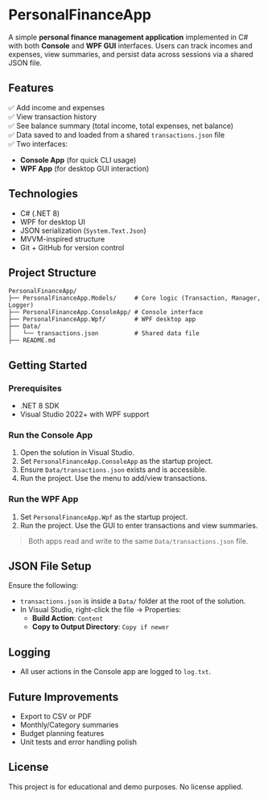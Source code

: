 # PersonalFinanceApp

A simple **personal finance management application** implemented in C# with both **Console** and **WPF GUI** interfaces. Users can track incomes and expenses, view summaries, and persist data across sessions via a shared JSON file.

## Features

✅ Add income and expenses  
✅ View transaction history  
✅ See balance summary (total income, total expenses, net balance)  
✅ Data saved to and loaded from a shared `transactions.json` file  
✅ Two interfaces:
- **Console App** (for quick CLI usage)
- **WPF App** (for desktop GUI interaction)

## Technologies

- C# (.NET 8)
- WPF for desktop UI
- JSON serialization (`System.Text.Json`)
- MVVM-inspired structure
- Git + GitHub for version control

## Project Structure

```
PersonalFinanceApp/
├── PersonalFinanceApp.Models/     # Core logic (Transaction, Manager, Logger)
├── PersonalFinanceApp.ConsoleApp/ # Console interface
├── PersonalFinanceApp.Wpf/        # WPF desktop app
├── Data/
│   └── transactions.json          # Shared data file
├── README.md
```

## Getting Started

### Prerequisites

- .NET 8 SDK
- Visual Studio 2022+ with WPF support

### Run the Console App

1. Open the solution in Visual Studio.
2. Set `PersonalFinanceApp.ConsoleApp` as the startup project.
3. Ensure `Data/transactions.json` exists and is accessible.
4. Run the project. Use the menu to add/view transactions.

### Run the WPF App

1. Set `PersonalFinanceApp.Wpf` as the startup project.
2. Run the project. Use the GUI to enter transactions and view summaries.

> Both apps read and write to the same `Data/transactions.json` file.

## JSON File Setup

Ensure the following:

- `transactions.json` is inside a `Data/` folder at the root of the solution.
- In Visual Studio, right-click the file → Properties:
  - **Build Action**: `Content`
  - **Copy to Output Directory**: `Copy if newer`

## Logging

- All user actions in the Console app are logged to `log.txt`.

## Future Improvements

- Export to CSV or PDF
- Monthly/Category summaries
- Budget planning features
- Unit tests and error handling polish

## License

This project is for educational and demo purposes. No license applied.
